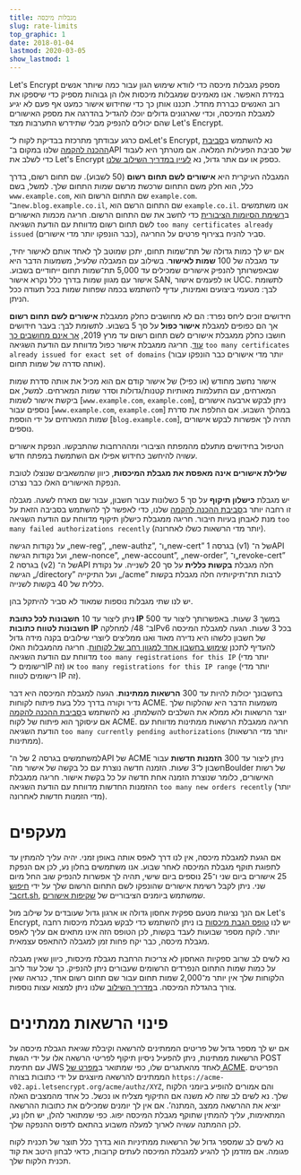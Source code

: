 ```yaml
---
title: מגבלות מיכסה
slug: rate-limits
top_graphic: 1
date: 2018-01-04
lastmod: 2020-03-05
show_lastmod: 1
---
```



Let's Encrypt מספק מגבלות מיכסה כדי לוודא שימוש הגון עבור כמה שיותר אנשים במידת האפשר. אנו מאמינים שמגבלות מיכסות אלו הן גבוהות מספיק כדי שיספקו את רוב האנשים כבררת מחדל. תכננו אותן כך כדי שחידוש אישור כמעט אף פעם לא יגיע למגבלת המיכסה, וכדי שארגונים גדולים יוכלו להגדיל בהדרגה את מספק האישורים שהם יכולים להנפיק מבלי שתידרש התערבות מצד Let's Encrypt.

אם כרגע עבודתך מתרכזת בבדיקת לקוח ל־Let's Encrypt, נא להשתמש ב[סביבת ההכנה להקמה](/docs/staging-environment) שלנו במקום ב־API של סביבת הפעילות המלאה. אם מטרתך היא לעבוד כדי לשלב את Let's Encrypt כספק או עם אתר גדול, נא [לעיין במדריך השילוב שלנו](/docs/integration-guide).

המגבלה העיקרית היא <a id="certificates-per-registered-domain"></a>**אישורים לשם תחום רשום** (50 לשבוע). שם תחום רשום, בדרך כלל, הוא חלק משם התחום שרכשת מרשם שמות התחום שלך. למשל, בשם `www.example.com`, שם התחום הרשום הוא `example.com`. ב־`new.blog.example.co.il`, שם התחום הרשם הוא `example.co.il`. אנו משתמשים ב[רשימת הסיומות הציבורית](https://publicsuffix.org) כדי לחשב את שם התחום הרשום. חריגה מכמות האישורים לשם תחום רשום מדווחת עם הודעת השגיאה `too many certificates already issued` (כבר הונפקו יותר מדי אישורים), סביר להניח בצירוף פרטים על החריגה.

אם יש לך כמות גדולה של תת־שמות תחום, יתכן שמוטב לך לאחד אותם לאישור יחיד, עד מגבלה של 100
<a id="names-per-certificate"></a>**שמות לאישור**. בשילוב עם המגבלה שלעיל, משמעות הדבר היא שבאפשרותך להנפיק אישורים שמכילים עד 5,000 תת־שמות תחום ייחודיים בשבוע. אישור עם מגוון שמות בדרך כלל נקרא אישור SAN, או לפעמים אישור UCC. לתשומת לבך: מטעמי ביצועים ואמינות, עדיף להשתמש בכמה שפחות שמות בכל תעודה ככל הניתן.

חידושים זוכים ליחס נפרד: הם לא מחושבים כחלק ממגבלת **אישורים לשם תחום רשום** אך הם כפופים למגבלת **אישור כפול** על סך 5 בשבוע. לתשומת לבך: בעבר חידושים חושבו כחלק ממגבלת אישורים לשם תחום רשום עד מרץ 2019, [אך אינם מחושבים כך עוד](https://community.letsencrypt.org/t/rate-limits-fixing-certs-per-name-rate-limit-order-of-operations-gotcha/88189). חריגה ממגבלת אישור כפול מדווחת עם הודעת השגיאה `too many certificates already issued for exact set of domains` (יותר מדי אישורים כבר הונפקו עבור אותה סדרה של שמות תחום).

אישור נחשב מחודש (או כפיל) של אישור קודם אם הוא מכיל את אותה סדרת שמות המארחים, עם התעלמות מאותיות קטנות/גדולות וסדר שמות המארחים.  למשל, אם ביקשת אישור לשמות [`www.example.com`,‏ `example.com`], ניתן לבקש ארבעה אישורים נוספים עבור [`www.example.com`,‏ `example.com`] במהלך השבוע. אם החלפת את סדרת שמות המארחים על ידי הוספת [`blog.example.com`], תהיה לך אפשרות לבקש אישורים נוספים.

הטיפול בחידושים מתעלם מהמפתח הציבורי ומההרחבות שהתבקשו. הנפקת אישורים עשויה להיחשב כחידוש אפילו אם השתמשת במפתח חדש.

**שלילת אישורים אינה מאפסת את מגבלת המיכסות**, כיוון שהמשאבים שנוצלו לטובת הנפקת האישורים האלו כבר נצרכו.

יש מגבלת <a id="failed-validations"></a>**כישלון תיקוף** על סך 5 כשלונות עבור חשבון, עבור שם מארח לשעה. מגבלה זו רחבה יותר ב[סביבת ההכנה להקמה](/docs/staging-environment) שלנו, כדי לאפשר לך להשתמש בסביבה הזאת על מנת לאבחן בעיות חיבור. חריגה ממגבלת כישלון תיקוף מדווחת עם הודעת השגיאה `too many failed authorizations recently` (יותר מדי הרשאות כשלו לאחרונה).

על נקודות הגישה „new-reg”,‏ „new-authz”, ו־„new-cert” בגרסה 1 (v1) של ה־API ועל נקודות הגישה „new-nonce”,‏ „new-account”,‏ „new-order”, ו־„revoke-cert” בגרסה 2 (v2) של ה־API חלה מגבלת <a
id="overall-requests"></a>**בקשות כללית** על סך 20 לשנייה. על נקודת הגישה „‎/directory” ועל התיקייה „‎/acme” לרבות תת־תיקיותיה חלה מגבלת בקשות כללית של 40 בקשות לשנייה.

יש לנו שתי מגבלות נוספות שמאוד לא סביר להיתקל בהן.

ניתן ליצור עד 10 <a id="accounts-per-ip-address"></a>**חשבונות לכל כתובת IP** במשך 3 שעות. באפשרותך ליצור עד 500 **חשבונות לטווח כתובות IP** למחלקה ‎/48 ב־IPv6 בכל 3 שעות. הגעה למגבלת המיכסה של חשבון כלשהו היא נדירה מאוד ואנו ממליצים ליוצרי שילובים בקנה מידה גדול להעדיף לתכנן [שימוש בחשבון אחד למגוון רחב של לקוחות](/docs/integration-guide). חריגה מהמגבלות האלו מדווחת עם הודעת השגיאה `too many registrations for this IP` (יותר מדי רישומים ל־IP זה) או `too many registrations for this IP range` (יותר מדי רישומים לטווח IP זה).

בחשבונך יכולות להיות עד 300 <a id="pending-authorizations"></a>**הרשאות ממתינות**. הגעה למגבלת המיכסה היא דבר נדיר וקורה בדרך כלל בעת פיתוח לקוחות ACME. משמעות הדבר היא שהלקוח שלך יוצר הרשאות ולא ממלא את השלבים להשלמתן. נא להשתמש ב[סביבת ההכנה להקמה](/docs/staging-environment) אם עיסוקך הוא פיתוח של לקוח ACME. חריגה ממגבלת הרשאות ממתינות מדווחת עם הודעת השגיאה `too many currently pending authorizations` (יותר מדי הרשאות ממתינות).

למשתמשים בגרסה 2 של ה־API של ACME ניתן ליצור עד 300 <a
id="new-orders"></a>**הזמנות חדשות** עבור חשבון ל־3 שעות. הזמנה חדשה נוצרת עם כל בקשה של אישור מה־Boulder של רשות האישורים, כלומר שנוצרת הזמנה אחת חדשה על כל בקשת אישור. חריגה ממגבלת ההזמנות החדשות מדווחת עם הודעת השגיאה `too many new orders recently` (יותר מדי הזמנות חדשות לאחרונה).

# <a id="overrides"></a>מעקפים

אם הגעת למגבלת מיכסה, אין לנו דרך לאפס אותה באופן זמני. יהיה עליך להמתין עד לתפוגת תוקף מגבלת המיכסה לאחר שבוע. אנו משתמשים בחלון נע, לכן אם הנפקת 25 אישורים ביום שני ו־25 נוספים ביום שישי, תהיה לך אפשרות להנפיק שוב החל מיום שני. ניתן לקבל רשימת אישורים שהונפקו לשם התחום הרשום שלך על ידי [חיפוש ב־crt.sh](https://crt.sh), שמשתמש ביומנים הציבוריים של [שקיפות אישורים](https://www.certificate-transparency.org).

אם הנך נציגות מטעם ספקית אחסון גדולה או ארגון גדול שעובדים על שילוב מול Let's Encrypt, יש לנו [טופס הגבת מיכסות](https://goo.gl/forms/plqRgFVnZbdGhE9n1) בו ניתן להשתמש כדי לבקש מגבלת מיכסות רחבה יותר. לוקח מספר שבועות לעבד בקשות, לכן הטופס הזה אינו מתאים אם עליך לאפס מגבלת מיכסה, כבר יקח פחות זמן למגבלה להתאפס עצמאית.

נא לשים לב שרוב ספקיות האחסון לא צריכות הרחבת מגבלת מיכסות, כיוון שאין מגבלה על כמות שמות התחום הנפרדים הרשומים שעבורים ניתן להנפיק. כך שכל עוד לרוב הלקוחות שלך אין יותר מ־2,000 שמות תחום עבור שם תחום רשום אחד, כנראה שאין צורך בהגדלת המיכסה. ב[מדריך השילוב](/docs/integration-guide) שלנו ניתן למצוא עצות נוספות.

# <a id="clearing-pending"></a>פינוי הרשאות ממתינים

אם יש לך מספר גדול של פריטים הממתינים להרשאה וקיבלת שגיאת הגבלת מיכסה על הרשאות ממתינות, ניתן להפעיל ניסיון תיקוף לפריטי הרשאה אלו על ידי הגשת POST עם חתימת JWS לאחד מהאתגרים שלו, כפי שמתואר ב[מפרט של ACME](https://tools.ietf.org/html/rfc8555#section-7.5.1). הפריטים הממתינים להרשאה מיוצגים על ידי כתובות בצורה `https://acme-v02.api.letsencrypt.org/acme/authz/XYZ`, והם אמורים להופיע ביומני הלקוח שלך. נא לשים לב שזה לא משנה אם התיקוף מצליח או נכשל. כל אחד מהמצבים האלה יוציא את ההרשאה ממצב ‚המתנה’. אם אין לך יומנים שמכילים את כתובות ההרשאה המתאימות, עליך להמתין שתוקף מגבלת המיכסה יפוג. כפי שמתואר להלן, יש חלון נע, לכן ההמתנה עשויה לארוך למעלה משבוע בהתאם לדפוס ההנפקה שלך.

נא לשים לב שמספר גדול של הרשאות ממתיניות הוא בדרך כלל תוצר של תכנית לקוח פגומה. אם מזדמן לך להגיע למגבלת המיכסה לעתים קרובות, כדאי לבחון היטב את קוד תכנית הלקוח שלך.
